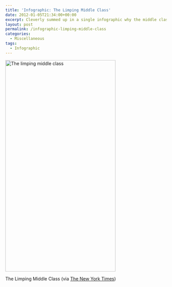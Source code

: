 ```yaml
---
title: 'Infographic: The Limping Middle Class'
date: 2012-01-05T21:34:00+00:00
excerpt: Cleverly summed up in a single infographic why the middle class is missing out.
layout: post
permalink: /infographic-limping-middle-class
categories:
  - Miscellaneous
tags:
  - Infographic
---
```

<img src="https://michaelnordmeyer.com/images/2012/01/The-limping-middle-class-344x660.jpg" alt="The limping middle class" width="344" height="660" srcset="https://michaelnordmeyer.com/images/2012/01/The-limping-middle-class-344x660.jpg 344w, https://michaelnordmeyer.com/images/2012/01/The-limping-middle-class-156x300.jpg 156w, https://michaelnordmeyer.com/images/2012/01/The-limping-middle-class.jpg 667w" sizes="(max-width: 344px) 85vw, 344px">

The Limping Middle Class (via [The New York Times](http://www.nytimes.com/2011/09/04/opinion/sunday/jobs-will-follow-a-strengthening-of-the-middle-class.html?_r=2&pagewanted=all))